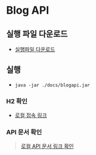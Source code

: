 # Blog API

## 실행 파일 다운로드 
- [실행파일 다운로드](https://github.com/kongr2/blogapi/raw/remotes/origin/master/docs/blogapi.jar)
## 실행 
- `java -jar ./docs/blogapi.jar`
### H2 확인
- [로컬 접속 링크](http://localhost:8080/h2-console)
### API 문서 확인
> [로컬 API 문서 링크 확인](http://localhost:8080/swagger-ui/index.html)
